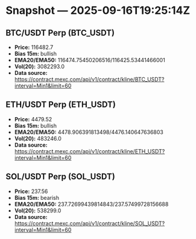 # Snapshot — 2025-09-16T19:25:14Z

## BTC/USDT Perp (BTC_USDT)
- **Price:** 116482.7
- **Bias 15m:** bullish
- **EMA20/EMA50:** 116474.75450206516/116425.53441466001
- **Vol(20):** 3082293.0
- **Data source:** https://contract.mexc.com/api/v1/contract/kline/BTC_USDT?interval=Min1&limit=60

## ETH/USDT Perp (ETH_USDT)
- **Price:** 4479.52
- **Bias 15m:** bullish
- **EMA20/EMA50:** 4478.906391813498/4476.140647636803
- **Vol(20):** 483246.0
- **Data source:** https://contract.mexc.com/api/v1/contract/kline/ETH_USDT?interval=Min1&limit=60

## SOL/USDT Perp (SOL_USDT)
- **Price:** 237.56
- **Bias 15m:** bearish
- **EMA20/EMA50:** 237.72699439814843/237.57499728156688
- **Vol(20):** 538299.0
- **Data source:** https://contract.mexc.com/api/v1/contract/kline/SOL_USDT?interval=Min1&limit=60
